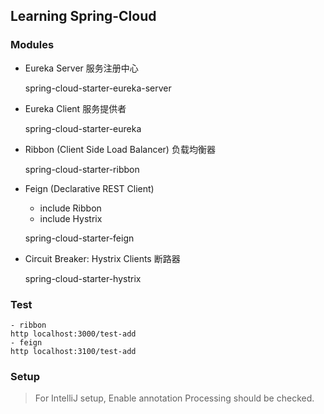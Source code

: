 Learning Spring-Cloud
---

### Modules

- Eureka Server 服务注册中心


    spring-cloud-starter-eureka-server

- Eureka Client 服务提供者


    spring-cloud-starter-eureka

- Ribbon (Client Side Load Balancer) 负载均衡器


    spring-cloud-starter-ribbon
  
- Feign (Declarative REST Client)
    - include Ribbon
    - include Hystrix


    spring-cloud-starter-feign

- Circuit Breaker: Hystrix Clients 断路器


    spring-cloud-starter-hystrix

### Test

    - ribbon
    http localhost:3000/test-add
    - feign
    http localhost:3100/test-add

### Setup

> For IntelliJ setup, Enable annotation Processing should be checked.